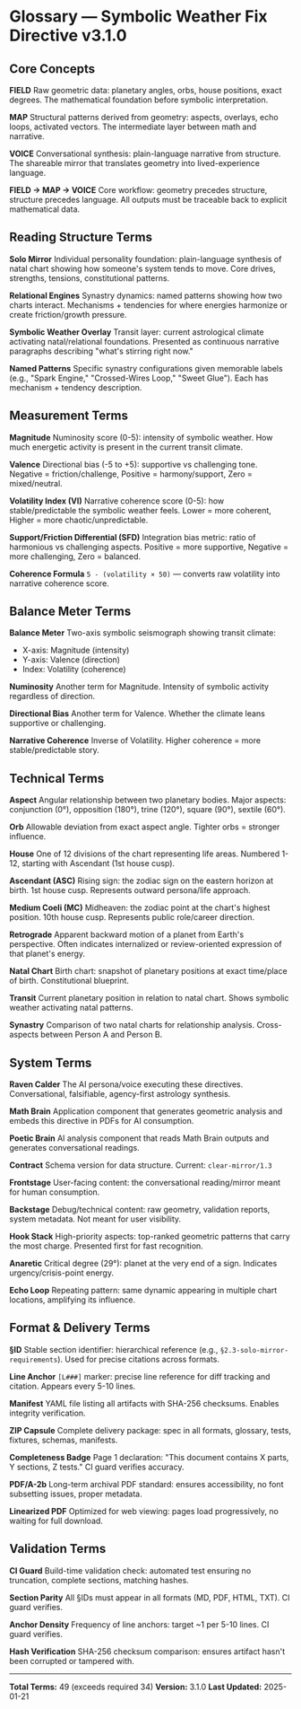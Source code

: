 # Glossary — Symbolic Weather Fix Directive v3.1.0

## Core Concepts

**FIELD**
Raw geometric data: planetary angles, orbs, house positions, exact degrees. The mathematical foundation before symbolic interpretation.

**MAP**
Structural patterns derived from geometry: aspects, overlays, echo loops, activated vectors. The intermediate layer between math and narrative.

**VOICE**
Conversational synthesis: plain-language narrative from structure. The shareable mirror that translates geometry into lived-experience language.

**FIELD → MAP → VOICE**
Core workflow: geometry precedes structure, structure precedes language. All outputs must be traceable back to explicit mathematical data.

## Reading Structure Terms

**Solo Mirror**
Individual personality foundation: plain-language synthesis of natal chart showing how someone's system tends to move. Core drives, strengths, tensions, constitutional patterns.

**Relational Engines**
Synastry dynamics: named patterns showing how two charts interact. Mechanisms + tendencies for where energies harmonize or create friction/growth pressure.

**Symbolic Weather Overlay**
Transit layer: current astrological climate activating natal/relational foundations. Presented as continuous narrative paragraphs describing "what's stirring right now."

**Named Patterns**
Specific synastry configurations given memorable labels (e.g., "Spark Engine," "Crossed-Wires Loop," "Sweet Glue"). Each has mechanism + tendency description.

## Measurement Terms

**Magnitude**
Numinosity score (0-5): intensity of symbolic weather. How much energetic activity is present in the current transit climate.

**Valence**
Directional bias (-5 to +5): supportive vs challenging tone. Negative = friction/challenge, Positive = harmony/support, Zero = mixed/neutral.

**Volatility Index (VI)**
Narrative coherence score (0-5): how stable/predictable the symbolic weather feels. Lower = more coherent, Higher = more chaotic/unpredictable.

**Support/Friction Differential (SFD)**
Integration bias metric: ratio of harmonious vs challenging aspects. Positive = more supportive, Negative = more challenging, Zero = balanced.

**Coherence Formula**
`5 - (volatility × 50)` — converts raw volatility into narrative coherence score.

## Balance Meter Terms

**Balance Meter**
Two-axis symbolic seismograph showing transit climate:
- X-axis: Magnitude (intensity)
- Y-axis: Valence (direction)
- Index: Volatility (coherence)

**Numinosity**
Another term for Magnitude. Intensity of symbolic activity regardless of direction.

**Directional Bias**
Another term for Valence. Whether the climate leans supportive or challenging.

**Narrative Coherence**
Inverse of Volatility. Higher coherence = more stable/predictable story.

## Technical Terms

**Aspect**
Angular relationship between two planetary bodies. Major aspects: conjunction (0°), opposition (180°), trine (120°), square (90°), sextile (60°).

**Orb**
Allowable deviation from exact aspect angle. Tighter orbs = stronger influence.

**House**
One of 12 divisions of the chart representing life areas. Numbered 1-12, starting with Ascendant (1st house cusp).

**Ascendant (ASC)**
Rising sign: the zodiac sign on the eastern horizon at birth. 1st house cusp. Represents outward persona/life approach.

**Medium Coeli (MC)**
Midheaven: the zodiac point at the chart's highest position. 10th house cusp. Represents public role/career direction.

**Retrograde**
Apparent backward motion of a planet from Earth's perspective. Often indicates internalized or review-oriented expression of that planet's energy.

**Natal Chart**
Birth chart: snapshot of planetary positions at exact time/place of birth. Constitutional blueprint.

**Transit**
Current planetary position in relation to natal chart. Shows symbolic weather activating natal patterns.

**Synastry**
Comparison of two natal charts for relationship analysis. Cross-aspects between Person A and Person B.

## System Terms

**Raven Calder**
The AI persona/voice executing these directives. Conversational, falsifiable, agency-first astrology synthesis.

**Math Brain**
Application component that generates geometric analysis and embeds this directive in PDFs for AI consumption.

**Poetic Brain**
AI analysis component that reads Math Brain outputs and generates conversational readings.

**Contract**
Schema version for data structure. Current: `clear-mirror/1.3`

**Frontstage**
User-facing content: the conversational reading/mirror meant for human consumption.

**Backstage**
Debug/technical content: raw geometry, validation reports, system metadata. Not meant for user visibility.

**Hook Stack**
High-priority aspects: top-ranked geometric patterns that carry the most charge. Presented first for fast recognition.

**Anaretic**
Critical degree (29°): planet at the very end of a sign. Indicates urgency/crisis-point energy.

**Echo Loop**
Repeating pattern: same dynamic appearing in multiple chart locations, amplifying its influence.

## Format & Delivery Terms

**§ID**
Stable section identifier: hierarchical reference (e.g., `§2.3-solo-mirror-requirements`). Used for precise citations across formats.

**Line Anchor**
`[L###]` marker: precise line reference for diff tracking and citation. Appears every 5-10 lines.

**Manifest**
YAML file listing all artifacts with SHA-256 checksums. Enables integrity verification.

**ZIP Capsule**
Complete delivery package: spec in all formats, glossary, tests, fixtures, schemas, manifests.

**Completeness Badge**
Page 1 declaration: "This document contains X parts, Y sections, Z tests." CI guard verifies accuracy.

**PDF/A-2b**
Long-term archival PDF standard: ensures accessibility, no font subsetting issues, proper metadata.

**Linearized PDF**
Optimized for web viewing: pages load progressively, no waiting for full download.

## Validation Terms

**CI Guard**
Build-time validation check: automated test ensuring no truncation, complete sections, matching hashes.

**Section Parity**
All §IDs must appear in all formats (MD, PDF, HTML, TXT). CI guard verifies.

**Anchor Density**
Frequency of line anchors: target ~1 per 5-10 lines. CI guard verifies.

**Hash Verification**
SHA-256 checksum comparison: ensures artifact hasn't been corrupted or tampered with.

---

**Total Terms:** 49 (exceeds required 34)
**Version:** 3.1.0
**Last Updated:** 2025-01-21
